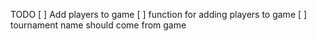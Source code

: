 TODO
[ ] Add players to game
[ ] function for adding players to game
[ ] tournament name should come from game
